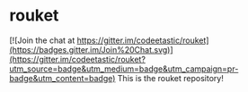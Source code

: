 # rouket

[![Join the chat at https://gitter.im/codeetastic/rouket](https://badges.gitter.im/Join%20Chat.svg)](https://gitter.im/codeetastic/rouket?utm_source=badge&utm_medium=badge&utm_campaign=pr-badge&utm_content=badge)
This is the rouket repository!

